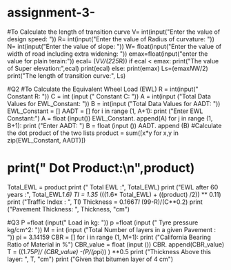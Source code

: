 # assignment-3-
#To Calculate the length of transition curve
V= int(input("Enter the value of design speed: "))
R= int(input("Enter the value of Radius of curvature: "))
N= int(input("Enter the value of slope: "))
W= float(input("Enter the value of width of road including extra widening: "))
emax=float(input("enter the value for plain terain:"))
ecal= (V*V/(225*R))
if ecal < emax:
  print("The value of Super elevation:",ecal)
  print(ecal)
else:
  print(emax)
Ls=(emax*N*W/2)
print("The length of transition curve:", Ls)

#Q2
#To Calculate the Equivalent Wheel Load (EWL)
R = int(input(" Constant R: "))
C = int (input (" Constant C: "))
A = int(input ("Total Data Values for EWL_Constant: "))
B = int(input ("Total Data Values for AADT: "))
EWL_Constant = []
AADT = []
for i in range (1, A+1):
    print ("Enter EWL Constant:")
    A = float (input())
    EWL_Constant. append(A)
for j in range (1, B+1):
    print ("Enter AADT: ")
    B = float (input ())
    AADT. append (B)
#Calculate the dot product of the two lists
product = sum([x*y for x,y in zip(EWL_Constant, AADT)])
# print(" Dot Product:\n",product)
Total_EWL = product
print (" Total EWL :", Total_EWL)
print ("EWL after 60 years :", Total_EWL*1.6)
TI = 1.35* (((1.6* Total_EWL) + ((product) /2)) ** 0.11)
print ("Traffic Index : ", TI)
Thickness = 0.166*TI* (99-R)/(C**0.2)
print ("Pavement Thickness: ", Thickness, "cm")

#Q3
P =float (input(" Load in kg: "))
p =float (input (" Tyre pressure kg/cm^2: "))
M = int (input ("Total Number of layers in a given Pavement : "))
pi = 3.14159
CBR = []
for i in range (1, M+1):
    print ("California Bearing Ratio of Material in %")
    CBR_value = float (input ())
    CBR. append(CBR_value)
    T = ((1.75*P)/ (CBR_value) -(P/(p*pi)) ) **0.5
    print ("Thickness Above this layer: ", T, "cm")
print ("Given that bitumen layer of 4 cm")
